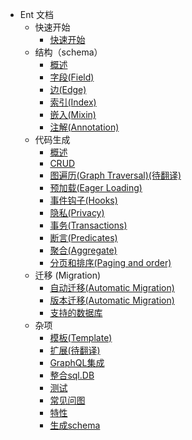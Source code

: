 * Ent 文档
    * 快速开始
      * [快速开始](zh-cn/getting-started.md)
    * 结构（schema）
      * [概述](./zh-cn/schema-def.md)
      * [字段(Field)](./zh-cn/schema-fields.md)
      * [边(Edge)](./zh-cn/schema-edges.md)
      * [索引(Index)](./zh-cn/schema-indexes.md)
      * [嵌入(Mixin)](./zh-cn/schema-mixin.md)
      * [注解(Annotation)](./zh-cn/schema-annotations.md)
  * 代码生成
      * [概述](./zh-cn/code-gen.md)
      * [CRUD](./zh-cn/crud.md)
      * [图遍历(Graph Traversal)(待翻译)](./zh-cn/traversals.md)
      * [预加载(Eager Loading)](./zh-cn/eager-load.md)
      * [事件钩子(Hooks)](./zh-cn/hooks.md)
      * [隐私(Privacy)](./zh-cn/privacy.md)
      * [事务(Transactions)](./zh-cn/transactions.md)
      * [断言(Predicates)](./zh-cn/predicates.md)
      * [聚合(Aggregate)](./zh-cn/aggregate.md)
      * [分页和排序(Paging and order)](./zh-cn/paging.md)
  * 迁移 (Migration)
      * [自动迁移(Automatic Migration)](./zh-cn/migrate.md)
      * [版本迁移(Automatic Migration)](./zh-cn/migrate_versioned.md)
      * [支持的数据库](./zh-cn/dialects.md)
  * 杂项
      * [模板(Template)](./zh-cn/templates.md)
      * [扩展(待翻译)](./zh-cn/extension.md)
      * [GraphQL集成](./zh-cn/graphql.md)
      * [整合sql.DB](./zh-cn/sql-integration.md)
      * [测试](./zh-cn/testing.md)
      * [常见问图](./zh-cn/faq.md)
      * [特性](./zh-cn/features.md)
      * [生成schema](./zh-cn/generating-ent-schemas.md)